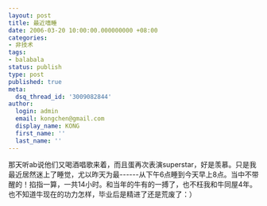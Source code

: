 ```yaml
---
layout: post
title: 最近嗜睡
date: 2006-03-20 10:00:00.000000000 +08:00
categories:
- 非技术
tags:
- balabala
status: publish
type: post
published: true
meta:
  dsq_thread_id: '3009082844'
author:
  login: admin
  email: kongchen@gmail.com
  display_name: KONG
  first_name: ''
  last_name: ''
---
```

那天听ab说他们又喝酒唱歌来着，而且蛋再次表演superstar，好是羡慕。只是我最近居然迷上了睡觉，尤以昨天为最------从下午6点睡到今天早上8点。当中不带醒的！掐指一算，一共14小时。和当年的牛有的一搏了，也不枉我和牛同屋4年。也不知道牛现在的功力怎样，毕业后是精进了还是荒废了：）